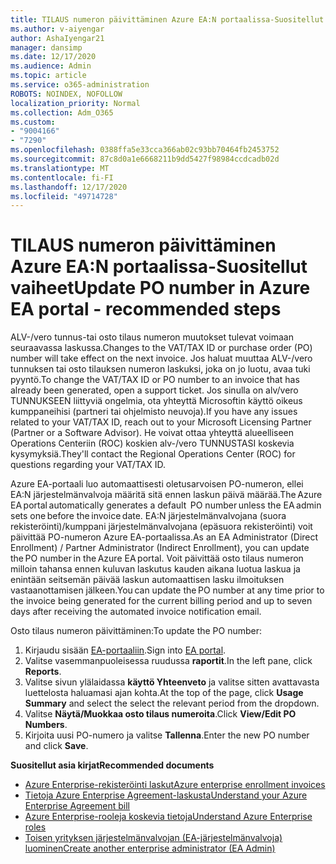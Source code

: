 ```yaml
---
title: TILAUS numeron päivittäminen Azure EA:N portaalissa-Suositellut vaiheet
ms.author: v-aiyengar
author: AshaIyengar21
manager: dansimp
ms.date: 12/17/2020
ms.audience: Admin
ms.topic: article
ms.service: o365-administration
ROBOTS: NOINDEX, NOFOLLOW
localization_priority: Normal
ms.collection: Adm_O365
ms.custom:
- "9004166"
- "7290"
ms.openlocfilehash: 0388ffa5e33cca366ab02c93bb70464fb2453752
ms.sourcegitcommit: 87c8d0a1e6668211b9dd5427f98984ccdcadb02d
ms.translationtype: MT
ms.contentlocale: fi-FI
ms.lasthandoff: 12/17/2020
ms.locfileid: "49714728"
---
```

# <a name="update-po-number-in-azure-ea-portal---recommended-steps"></a><span data-ttu-id="ae0fa-102">TILAUS numeron päivittäminen Azure EA:N portaalissa-Suositellut vaiheet</span><span class="sxs-lookup"><span data-stu-id="ae0fa-102">Update PO number in Azure EA portal - recommended steps</span></span>

<span data-ttu-id="ae0fa-103">ALV-/vero tunnus-tai osto tilaus numeron muutokset tulevat voimaan seuraavassa laskussa.</span><span class="sxs-lookup"><span data-stu-id="ae0fa-103">Changes to the VAT/TAX ID or purchase order (PO) number will take effect on the next invoice.</span></span> <span data-ttu-id="ae0fa-104">Jos haluat muuttaa ALV-/vero tunnuksen tai osto tilauksen numeron laskuksi, joka on jo luotu, avaa tuki pyyntö.</span><span class="sxs-lookup"><span data-stu-id="ae0fa-104">To change the VAT/TAX ID or PO number to an invoice that has already been generated, open a support ticket.</span></span> <span data-ttu-id="ae0fa-105">Jos sinulla on alv/vero TUNNUKSEEN liittyviä ongelmia, ota yhteyttä Microsoftin käyttö oikeus kumppaneihisi (partneri tai ohjelmisto neuvoja).</span><span class="sxs-lookup"><span data-stu-id="ae0fa-105">If you have any issues related to your VAT/TAX ID, reach out to your Microsoft Licensing Partner (Partner or a Software Advisor).</span></span> <span data-ttu-id="ae0fa-106">He voivat ottaa yhteyttä alueelliseen Operations Centeriin (ROC) koskien alv-/vero TUNNUSTASI koskevia kysymyksiä.</span><span class="sxs-lookup"><span data-stu-id="ae0fa-106">They'll contact the Regional Operations Center (ROC) for questions regarding your VAT/TAX ID.</span></span> 

<span data-ttu-id="ae0fa-107">Azure EA-portaali luo automaattisesti oletusarvoisen PO-numeron, ellei EA:N järjestelmänvalvoja määritä sitä ennen laskun päivä määrää.</span><span class="sxs-lookup"><span data-stu-id="ae0fa-107">The Azure EA portal automatically generates a default  PO number unless the EA admin sets one before the invoice date.</span></span> <span data-ttu-id="ae0fa-108">EA:N järjestelmänvalvojana (suora rekisteröinti)/kumppani järjestelmänvalvojana (epäsuora rekisteröinti) voit päivittää PO-numeron Azure EA-portaalissa.</span><span class="sxs-lookup"><span data-stu-id="ae0fa-108">As an EA Administrator (Direct Enrollment) / Partner Administrator (Indirect Enrollment), you can update the PO number in the Azure EA portal.</span></span> <span data-ttu-id="ae0fa-109">Voit päivittää osto tilaus numeron milloin tahansa ennen kuluvan laskutus kauden aikana luotua laskua ja enintään seitsemän päivää laskun automaattisen lasku ilmoituksen vastaanottamisen jälkeen.</span><span class="sxs-lookup"><span data-stu-id="ae0fa-109">You can update the PO number at any time prior to the invoice being generated for the current billing period and up to seven days after receiving the automated invoice notification email.</span></span>    

<span data-ttu-id="ae0fa-110">Osto tilaus numeron päivittäminen:</span><span class="sxs-lookup"><span data-stu-id="ae0fa-110">To update the PO number:</span></span>

1. <span data-ttu-id="ae0fa-111">Kirjaudu sisään [EA-portaaliin](https://ea.azure.com/).</span><span class="sxs-lookup"><span data-stu-id="ae0fa-111">Sign into [EA portal](https://ea.azure.com/).</span></span>
1. <span data-ttu-id="ae0fa-112">Valitse vasemmanpuoleisessa ruudussa **raportit**.</span><span class="sxs-lookup"><span data-stu-id="ae0fa-112">In the left pane, click **Reports**.</span></span>
1. <span data-ttu-id="ae0fa-113">Valitse sivun ylälaidassa **käyttö Yhteenveto** ja valitse sitten avattavasta luettelosta haluamasi ajan kohta.</span><span class="sxs-lookup"><span data-stu-id="ae0fa-113">At the top of the page, click **Usage Summary** and select the select the relevant period from the dropdown.</span></span>
1. <span data-ttu-id="ae0fa-114">Valitse **Näytä/Muokkaa osto tilaus numeroita**.</span><span class="sxs-lookup"><span data-stu-id="ae0fa-114">Click **View/Edit PO Numbers**.</span></span>
1. <span data-ttu-id="ae0fa-115">Kirjoita uusi PO-numero ja valitse **Tallenna**.</span><span class="sxs-lookup"><span data-stu-id="ae0fa-115">Enter the new PO number and click **Save**.</span></span>

<span data-ttu-id="ae0fa-116">**Suositellut asia kirjat**</span><span class="sxs-lookup"><span data-stu-id="ae0fa-116">**Recommended documents**</span></span> 

- [<span data-ttu-id="ae0fa-117">Azure Enterprise-rekisteröinti laskut</span><span class="sxs-lookup"><span data-stu-id="ae0fa-117">Azure enterprise enrollment invoices</span></span>](https://docs.microsoft.com/azure/billing/billing-ea-portal-enrollment-invoices) 
- [<span data-ttu-id="ae0fa-118">Tietoja Azure Enterprise Agreement-laskusta</span><span class="sxs-lookup"><span data-stu-id="ae0fa-118">Understand your Azure Enterprise Agreement bill</span></span>](https://docs.microsoft.com/azure/billing/billing-understand-your-bill-ea)  
- [<span data-ttu-id="ae0fa-119">Azure Enterprise-rooleja koskevia tietoja</span><span class="sxs-lookup"><span data-stu-id="ae0fa-119">Understand Azure Enterprise roles</span></span>](https://docs.microsoft.com/azure/billing/billing-understand-your-bill-ea) 
- [<span data-ttu-id="ae0fa-120">Toisen yrityksen järjestelmänvalvojan (EA-järjestelmänvalvoja) luominen</span><span class="sxs-lookup"><span data-stu-id="ae0fa-120">Create another enterprise administrator (EA Admin)</span></span>](https://docs.microsoft.com/azure/cost-management-billing/manage/ea-portal-administration#create-another-enterprise-administrator) 
